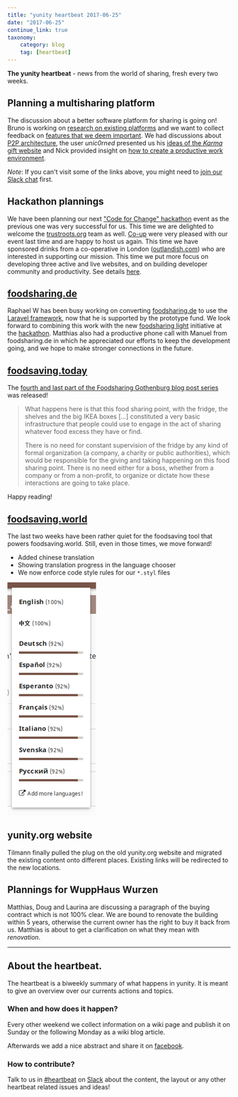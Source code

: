 ```yaml
---
title: "yunity heartbeat 2017-06-25"
date: "2017-06-25"
continue_link: true
taxonomy:
    category: blog
    tag: [heartbeat]
---
```


**The yunity heartbeat** - news from the world of sharing, fresh every two weeks.

## Planning a multisharing platform

The discussion about a better software platform for sharing is going on! Bruno is working on [research on existing platforms](https://yunity.atlassian.net/wiki/pages/viewpage.action?pageId=91267179) and we want to collect feedback on [features that we deem important](https://yunity.atlassian.net/wiki/display/MULTI/Features).
We had discussions about [P2P architecture](https://yunity.slack.com/messages/C5FFR125V/convo/C5FFR125V-1497623179.189265/), the user *unic0rned* presented us his [ideas of the *Karma* gift website](https://yunity.slack.com/archives/C5FFR125V/p1497680699352423) and Nick provided insight on [how to create a productive work environment](https://yunity.slack.com/archives/C5FFR125V/p1498296473141521).

*Note*: If you can't visit some of the links above, you might need to [join our Slack chat](https://slackin.yunity.org) first.

## Hackathon plannings

We have been planning our next ["Code for Change" hackathon](https://yunity.org/en/events/2017-06-14-hackathon) event as the previous one was very successful for us. This time we are delighted to welcome the [trustroots.org](https://www.trustroots.org) team as well. [Co-up](http://co-up.de/) were very pleased with our event last time and are happy to host us again. This time we have sponsored drinks from a co-operative in London ([outlandish.com](https://outlandish.com/)) who are interested in supporting our mission. This time we put more focus on developing three active and live websites, and on building developer community and productivity. See details [here](https://yunity.org/en/events/2017-06-14-hackathon).

## [foodsharing.de](https://foodsharing.de)

Raphael W has been busy working on converting [foodsharing.de](https://foodsharing.de) to use the [Laravel framework](https://laravel.com/), now that he is supported by the prototype fund. We look forward to combining this work with the new [foodsharing light](https://github.com/foodsharing-dev/foodsharing-light) initiative at the [hackathon](https://yunity.org/en/events/2017-06-14-hackathon).
Matthias also had a productive phone call with Manuel from foodsharing.de in which he appreciated our efforts to keep the development going, and we hope to make stronger connections in the future.

## [foodsaving.today](https://foodsaving.today)

The [fourth and last part of the Foodsharing Gothenburg blog post series](https://foodsaving.today/en/blog/2017/06/27/foodsharing-gothenburg-part4) was released!

> What happens here is that this food sharing point, with the fridge, the shelves and the big IKEA boxes [...] constituted a very basic infrastructure that people could use to engage in the act of sharing whatever food excess they have or find.
> 
> There is no need for constant supervision of the fridge by any kind of formal organization (a company, a charity or public authorities), which would be responsible for the giving and taking happening on this food sharing point. There is no need either for a boss, whether from a company or from a non-profit, to organize or dictate how these interactions are going to take place.

Happy reading!

## [foodsaving.world](https://foodsaving.world)

The last two weeks have been rather quiet for the foodsaving tool that powers foodsaving.world. Still, even in those times, we move forward!

- Added chinese translation
- Showing translation progress in the language chooser
- We now enforce code style rules for our `*.styl` files

![](translation-progress.png)

## yunity.org website

Tilmann finally pulled the plug on the old yunity.org website and migrated the existing content onto different places. Existing links will be redirected to the new locations. 

## Plannings for WuppHaus Wurzen

Matthias, Doug and Laurina are discussing a paragraph of the buying contract which is not 100% clear. We are bound to renovate the building within 5 years, otherwise the current owner has the right to buy it back from us. Matthias is about to get a clarification on what they mean with *renovation*.

---

## About the heartbeat.

The heartbeat is a biweekly summary of what happens in yunity. It is meant to give an overview over our currents actions and topics.

### When and how does it happen?

Every other weekend we collect information on a wiki page and publish it on Sunday or the following Monday as a wiki blog article.

Afterwards we add a nice abstract and share it on [facebook](https://www.facebook.com/yunity.org/).

### How to contribute?

Talk to us in [#heartbeat](https://yunity.slack.com/messages/heartbeat/) on [Slack](https://slackin.yunity.org) about the content, the layout or any other heartbeat related issues and ideas!
